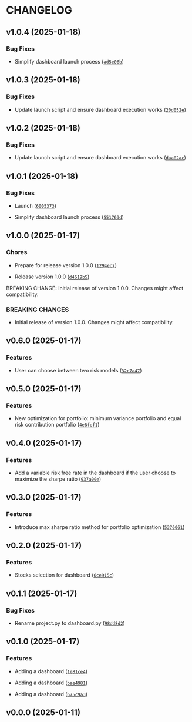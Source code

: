 # CHANGELOG


## v1.0.4 (2025-01-18)

### Bug Fixes

- Simplify dashboard launch process
  ([`ad5e06b`](https://github.com/maximelorenzo/python_project/commit/ad5e06be80b921fe7457bf75c1162f7a93710dcc))


## v1.0.3 (2025-01-18)

### Bug Fixes

- Update launch script and ensure dashboard execution works
  ([`20d052e`](https://github.com/maximelorenzo/python_project/commit/20d052e7ab230285c8dd9ca02cee42301fc79114))


## v1.0.2 (2025-01-18)

### Bug Fixes

- Update launch script and ensure dashboard execution works
  ([`daa02ac`](https://github.com/maximelorenzo/python_project/commit/daa02ac1fe3b49fc55e120bcfeeb3f202e9d1644))


## v1.0.1 (2025-01-18)

### Bug Fixes

- Launch
  ([`6005373`](https://github.com/maximelorenzo/python_project/commit/6005373faab7b2b573f525f24073fcbc23da22f1))

- Simplify dashboard launch process
  ([`551763d`](https://github.com/maximelorenzo/python_project/commit/551763d4919f308b386db2e7915e19ea24cf6e15))


## v1.0.0 (2025-01-17)

### Chores

- Prepare for release version 1.0.0
  ([`1294ec7`](https://github.com/maximelorenzo/python_project/commit/1294ec7ac6301398a7db891b90a8472d4f998814))

- Release version 1.0.0
  ([`d4619b5`](https://github.com/maximelorenzo/python_project/commit/d4619b564988cf6ba901323e6328cc9216d15cb1))

BREAKING CHANGE: Initial release of version 1.0.0. Changes might affect compatibility.

### BREAKING CHANGES

- Initial release of version 1.0.0. Changes might affect compatibility.


## v0.6.0 (2025-01-17)

### Features

- User can choose between two risk models
  ([`32c7a47`](https://github.com/maximelorenzo/python_project/commit/32c7a47eca5ae0a48c4a89cf5e51ea82e087ab8b))


## v0.5.0 (2025-01-17)

### Features

- New optimization for portfolio: minimum variance portfolio and equal risk contribution portfolio
  ([`4e8fef1`](https://github.com/maximelorenzo/python_project/commit/4e8fef1879d75447cbf77a41845ae860ddf6d616))


## v0.4.0 (2025-01-17)

### Features

- Add a variable risk free rate in the dashboard if the user choose to maximize the sharpe ratio
  ([`937a00e`](https://github.com/maximelorenzo/python_project/commit/937a00e6362376d577f38721328e8fe2aad15727))


## v0.3.0 (2025-01-17)

### Features

- Introduce max sharpe ratio method for portfolio optimization
  ([`5376061`](https://github.com/maximelorenzo/python_project/commit/5376061c64320c7c379762ed6c2b3d8f8c3934f6))


## v0.2.0 (2025-01-17)

### Features

- Stocks selection for dashboard
  ([`6ce915c`](https://github.com/maximelorenzo/python_project/commit/6ce915c6d5bf4c796b863f7aeed8367aaea6006c))


## v0.1.1 (2025-01-17)

### Bug Fixes

- Rename project.py to dashboard.py
  ([`98dd8d2`](https://github.com/maximelorenzo/python_project/commit/98dd8d2c230efc9071bcabbfc133ff0669bf7366))


## v0.1.0 (2025-01-17)

### Features

- Adding a dashboard
  ([`1e81ce4`](https://github.com/maximelorenzo/python_project/commit/1e81ce4ce498a6663c2ab7dd5b186903099b9b84))

- Adding a dashboard
  ([`bae4981`](https://github.com/maximelorenzo/python_project/commit/bae49814f8ab04e43e361caa5f3f3d7d29534128))

- Adding a dashboard
  ([`675c9a3`](https://github.com/maximelorenzo/python_project/commit/675c9a30c0e5d3cda0db8d7e7da5abd8f3a727ae))


## v0.0.0 (2025-01-11)
